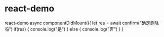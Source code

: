 # react-demo
react-demo
	async componentDidMount(){
	    let res = await confirm("确定删除吗")
	    if(res) {
	        console.log("是")
	    } else {
	        console.log("否")
	    }
	}
